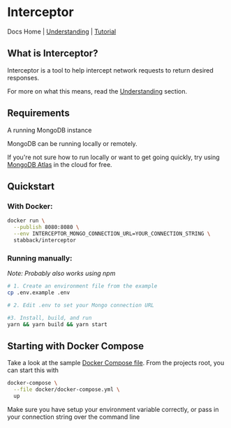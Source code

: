 # Interceptor

Docs Home | [Understanding](./understanding) | [Tutorial](./tutorial)

## What is Interceptor?

Interceptor is a tool to help intercept network requests to return desired responses.

For more on what this means, read the [Understanding](./understanding) section.

## Requirements

A running MongoDB instance

MongoDB can be running locally or remotely.

If you're not sure how to run locally or want to get going quickly, try using [MongoDB Atlas](https://www.mongodb.com/try) in the cloud for free.

## Quickstart

### With Docker:

```sh
docker run \
  --publish 8080:8080 \
  --env INTERCEPTOR_MONGO_CONNECTION_URL=YOUR_CONNECTION_STRING \
  stabback/interceptor
```

### Running manually:

_Note: Probably also works using npm_
```sh
# 1. Create an environment file from the example
cp .env.example .env

# 2. Edit .env to set your Mongo connection URL

#3. Install, build, and run
yarn && yarn build && yarn start
```

## Starting with Docker Compose

Take a look at the sample [Docker Compose file](../docker/docker-compose.yml).  From the projects root, you can start this with

```sh
docker-compose \
  --file docker/docker-compose.yml \
  up
```

Make sure you have setup your environment variable correctly, or pass in your connection string over the command line